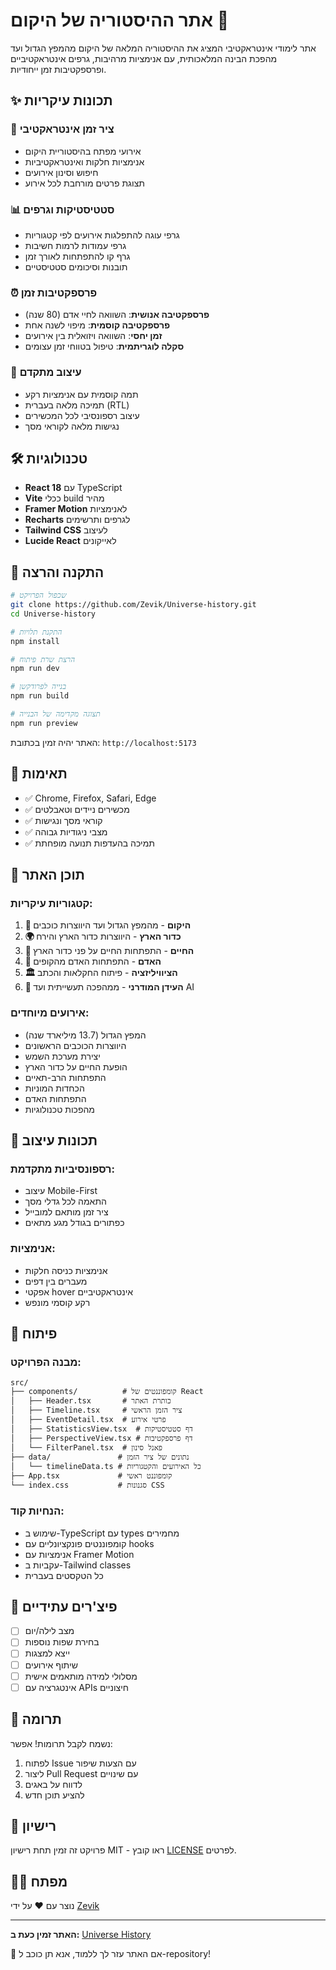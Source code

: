 # אתר ההיסטוריה של היקום 🌌

אתר לימודי אינטראקטיבי המציג את ההיסטוריה המלאה של היקום מהמפץ הגדול ועד מהפכת הבינה המלאכותית, עם אנימציות מרהיבות, גרפים אינטראקטיביים ופרספקטיבות זמן ייחודיות.

## ✨ תכונות עיקריות

### 🚀 **ציר זמן אינטראקטיבי**
- אירועי מפתח בהיסטוריית היקום
- אנימציות חלקות ואינטראקטיביות
- חיפוש וסינון אירועים
- תצוגת פרטים מורחבת לכל אירוע

### 📊 **סטטיסטיקות וגרפים**
- גרפי עוגה להתפלגות אירועים לפי קטגוריות
- גרפי עמודות לרמות חשיבות
- גרף קו להתפתחות לאורך זמן
- תובנות וסיכומים סטטיסטיים

### ⏰ **פרספקטיבות זמן**
- **פרספקטיבה אנושית**: השוואה לחיי אדם (80 שנה)
- **פרספקטיבה קוסמית**: מיפוי לשנה אחת
- **זמן יחסי**: השוואה ויזואלית בין אירועים
- **סקלה לוגריתמית**: טיפול בטווחי זמן עצומים

### 🎨 **עיצוב מתקדם**
- תמה קוסמית עם אנימציות רקע
- תמיכה מלאה בעברית (RTL)
- עיצוב רספונסיבי לכל המכשירים
- נגישות מלאה לקוראי מסך

## 🛠 טכנולוגיות

- **React 18** עם TypeScript
- **Vite** ככלי build מהיר
- **Framer Motion** לאנימציות
- **Recharts** לגרפים ותרשימים
- **Tailwind CSS** לעיצוב
- **Lucide React** לאייקונים

## 🚀 התקנה והרצה

```bash
# שכפול הפרויקט
git clone https://github.com/Zevik/Universe-history.git
cd Universe-history

# התקנת תלויות
npm install

# הרצת שרת פיתוח
npm run dev

# בנייה לפרודקשן
npm run build

# תצוגה מקדימה של הבנייה
npm run preview
```

האתר יהיה זמין בכתובת: `http://localhost:5173`

## 📱 תאימות

- ✅ Chrome, Firefox, Safari, Edge
- ✅ מכשירים ניידים וטאבלטים
- ✅ קוראי מסך ונגישות
- ✅ מצבי ניגודיות גבוהה
- ✅ תמיכה בהעדפות תנועה מופחתת

## 🎯 תוכן האתר

### קטגוריות עיקריות:
1. **🌌 היקום** - מהמפץ הגדול ועד היווצרות כוכבים
2. **🌍 כדור הארץ** - היווצרות כדור הארץ והירח
3. **🧬 החיים** - התפתחות החיים על פני כדור הארץ
4. **🚶 האדם** - התפתחות האדם מהקופים
5. **🏛️ הציוויליזציה** - פיתוח החקלאות והכתב
6. **🚀 העידן המודרני** - ממהפכה תעשייתית ועד AI

### אירועים מיוחדים:
- המפץ הגדול (13.7 מיליארד שנה)
- היווצרות הכוכבים הראשונים
- יצירת מערכת השמש
- הופעת החיים על כדור הארץ
- התפתחות הרב-תאיים
- הכחדות המוניות
- התפתחות האדם
- מהפכות טכנולוגיות

## 🎨 תכונות עיצוב

### רספונסיביות מתקדמת:
- עיצוב Mobile-First
- התאמה לכל גדלי מסך
- ציר זמן מותאם למובייל
- כפתורים בגודל מגע מתאים

### אנימציות:
- אנימציות כניסה חלקות
- מעברים בין דפים
- אפקטי hover אינטראקטיביים
- רקע קוסמי מונפש

## 🔧 פיתוח

### מבנה הפרויקט:
```
src/
├── components/          # קומפוננטים של React
│   ├── Header.tsx       # כותרת האתר
│   ├── Timeline.tsx     # ציר הזמן הראשי
│   ├── EventDetail.tsx  # פרטי אירוע
│   ├── StatisticsView.tsx  # דף סטטיסטיקות
│   ├── PerspectiveView.tsx # דף פרספקטיבות
│   └── FilterPanel.tsx  # פאנל סינון
├── data/               # נתונים של ציר הזמן
│   └── timelineData.ts # כל האירועים והקטגוריות
├── App.tsx             # קומפוננט ראשי
└── index.css           # סגנונות CSS
```

### הנחיות קוד:
- שימוש ב-TypeScript עם types מחמירים
- קומפוננטים פונקציונליים עם hooks
- אנימציות עם Framer Motion
- עקביות ב-Tailwind classes
- כל הטקסטים בעברית

## 🚀 פיצ'רים עתידיים

- [ ] מצב לילה/יום
- [ ] בחירת שפות נוספות
- [ ] ייצא למצגות
- [ ] שיתוף אירועים
- [ ] מסלולי למידה מותאמים אישית
- [ ] אינטגרציה עם APIs חיצוניים

## 🤝 תרומה

נשמח לקבל תרומות! אפשר:
1. לפתוח Issue עם הצעות שיפור
2. ליצור Pull Request עם שינויים
3. לדווח על באגים
4. להציע תוכן חדש

## 📄 רישיון

פרויקט זה זמין תחת רישיון MIT - ראו קובץ [LICENSE](LICENSE) לפרטים.

## 👨‍💻 מפתח

נוצר עם ❤️ על ידי [Zevik](https://github.com/Zevik)

---

**האתר זמין כעת ב:** [Universe History](https://github.com/Zevik/Universe-history)

🌟 אם האתר עזר לך ללמוד, אנא תן כוכב ל-repository!
